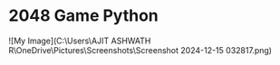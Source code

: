 # 2048 Game Python

![My Image](C:\Users\AJIT ASHWATH R\OneDrive\Pictures\Screenshots\Screenshot 2024-12-15 032817.png)
